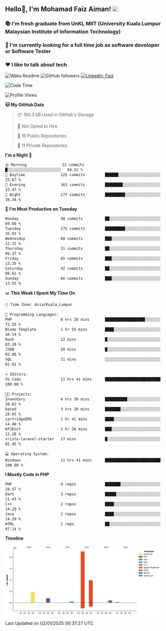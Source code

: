 <h2> Hello👋, I'm Mohamad Faiz Aiman! <img src="https://media.giphy.com/media/12oufCB0MyZ1Go/giphy.gif" width="50"></h2>

### 📚 I'm fresh graduate from UnKL MIIT (University Kuala Lumpur Malaysian Institute of Information Technology)
###  🔭 I'm currently looking for a full time job as software developer or Software Tester
###  ❤️ I like to talk about tech 


![Waka Readme](https://github.com/anmol098/anmol098/workflows/Waka%20Readme/badge.svg)
![GitHub followers](https://img.shields.io/github/followers/faizaiman?label=Follow&style=social)
[![Linkedin: Faiz](https://img.shields.io/badge/-Faiz-blue?style=flat-square&logo=Linkedin&logoColor=white&link=https://www.linkedin.com/in/mohamad-faiz-aiman-623747192/)](https://www.linkedin.com/in/mohamad-faiz-aiman-623747192/)

<!--START_SECTION:waka-->
![Code Time](http://img.shields.io/badge/Code%20Time-257%20hrs%202%20mins-blue)

![Profile Views](http://img.shields.io/badge/Profile%20Views-9-blue)

**🐱 My GitHub Data** 

> 📦 160.3 kB Used in GitHub's Storage 
 > 
> 🚫 Not Opted to Hire
 > 
> 📜 16 Public Repositories 
 > 
> 🔑 11 Private Repositories 
 > 
**I'm a Night 🦉** 

```text
🌞 Morning                22 commits          █░░░░░░░░░░░░░░░░░░░░░░░░   04.52 % 
🌆 Daytime                125 commits         ██████░░░░░░░░░░░░░░░░░░░   25.67 % 
🌃 Evening                163 commits         ████████░░░░░░░░░░░░░░░░░   33.47 % 
🌙 Night                  177 commits         █████████░░░░░░░░░░░░░░░░   36.34 % 
```
📅 **I'm Most Productive on Tuesday** 

```text
Monday                   48 commits          ██░░░░░░░░░░░░░░░░░░░░░░░   09.86 % 
Tuesday                  175 commits         █████████░░░░░░░░░░░░░░░░   35.93 % 
Wednesday                60 commits          ███░░░░░░░░░░░░░░░░░░░░░░   12.32 % 
Thursday                 31 commits          ██░░░░░░░░░░░░░░░░░░░░░░░   06.37 % 
Friday                   65 commits          ███░░░░░░░░░░░░░░░░░░░░░░   13.35 % 
Saturday                 42 commits          ██░░░░░░░░░░░░░░░░░░░░░░░   08.62 % 
Sunday                   66 commits          ███░░░░░░░░░░░░░░░░░░░░░░   13.55 % 
```


📊 **This Week I Spent My Time On** 

```text
🕑︎ Time Zone: Asia/Kuala_Lumpur

💬 Programming Languages: 
PHP                      8 hrs 28 mins       ██████████████████░░░░░░░   72.55 % 
Blade Template           1 hr 55 mins        ████░░░░░░░░░░░░░░░░░░░░░   16.54 % 
Bash                     22 mins             █░░░░░░░░░░░░░░░░░░░░░░░░   03.20 % 
JSON                     20 mins             █░░░░░░░░░░░░░░░░░░░░░░░░   02.86 % 
SQL                      11 mins             ░░░░░░░░░░░░░░░░░░░░░░░░░   01.61 % 

🔥 Editors: 
VS Code                  11 hrs 41 mins      █████████████████████████   100.00 % 

🐱‍💻 Projects: 
Inventory                4 hrs 30 mins       ██████████░░░░░░░░░░░░░░░   38.62 % 
based                    3 hrs 20 mins       ███████░░░░░░░░░░░░░░░░░░   28.65 % 
cartridgeEMS             1 hr 41 mins        ████░░░░░░░░░░░░░░░░░░░░░   14.40 % 
KPJEnvt                  1 hr 26 mins        ███░░░░░░░░░░░░░░░░░░░░░░   12.28 % 
vristo-laravel-starter   17 mins             █░░░░░░░░░░░░░░░░░░░░░░░░   02.45 % 

💻 Operating System: 
Windows                  11 hrs 41 mins      █████████████████████████   100.00 % 
```

**I Mostly Code in PHP** 

```text
PHP                      4 repos             ███████░░░░░░░░░░░░░░░░░░   28.57 % 
Dart                     3 repos             █████░░░░░░░░░░░░░░░░░░░░   21.43 % 
C++                      2 repos             ████░░░░░░░░░░░░░░░░░░░░░   14.29 % 
Java                     2 repos             ████░░░░░░░░░░░░░░░░░░░░░   14.29 % 
HTML                     1 repo              ██░░░░░░░░░░░░░░░░░░░░░░░   07.14 % 
```



**Timeline**

![Lines of Code chart](https://raw.githubusercontent.com/faizaiman/faizaiman/main/assets/bar_graph.png)


 Last Updated on 02/01/2025 00:37:27 UTC
<!--END_SECTION:waka-->
